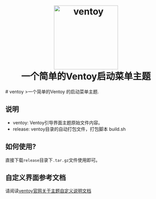 <h1 align="center">
  <img src="https://github.com/learnhard-cn/ventoy/raw/main/ventoy/background.png" alt="ventoy" width="200">
  <br>一个简单的Ventoy启动菜单主题<br>
</h1>
# ventoy
>一个简单的Ventoy 的启动菜单主题.


## 说明

- ventoy: Ventoy引导界面主题原始文件内容。
- release: ventoy目录的自动打包文件，打包脚本 build.sh

## 如何使用?

直接下载`release`目录下`.tar.gz`文件使用即可。


## 自定义界面参考文档

请阅读[ventoy官网关于主题自定义说明文档](https://www.ventoy.net/cn/plugin_theme.html)
